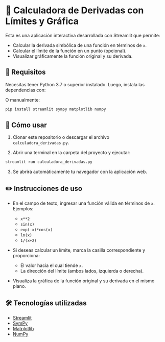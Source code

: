 # 🧮 Calculadora de Derivadas con Límites y Gráfica

Esta es una aplicación interactiva desarrollada con Streamlit que permite:
- Calcular la derivada simbólica de una función en términos de `x`.
- Calcular el límite de la función en un punto (opcional).
- Visualizar gráficamente la función original y su derivada.

## 🚀 Requisitos

Necesitas tener Python 3.7 o superior instalado. Luego, instala las dependencias con:

O manualmente:

```bash
pip install streamlit sympy matplotlib numpy
```

## 📂 Cómo usar

1. Clonar este repositorio o descargar el archivo `calculadora_derivadas.py`.

2. Abrir una terminal en la carpeta del proyecto y ejecutar:

```bash
streamlit run calculadora_derivadas.py
```

3. Se abrirá automáticamente tu navegador con la aplicación web.

## ✏️ Instrucciones de uso

* En el campo de texto, ingresar una función válida en términos de `x`. Ejemplos:

  * `x**2`
  * `sin(x)`
  * `exp(-x)*cos(x)`
  * `ln(x)`
  * `1/(x+2)`
* Si deseas calcular un límite, marca la casilla correspondiente y proporciona:

  * El valor hacia el cual tiende `x`.
  * La dirección del límite (ambos lados, izquierda o derecha).
* Visualiza la gráfica de la función original y su derivada en el mismo plano.

## 🛠️ Tecnologías utilizadas

* [Streamlit](https://streamlit.io/)
* [SymPy](https://www.sympy.org/)
* [Matplotlib](https://matplotlib.org/)
* [NumPy](https://numpy.org/)


